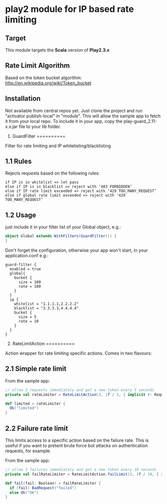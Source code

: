 play2 module for IP based rate limiting
==========

Target
----------

This module targets the __Scala__ version of __Play2.3.x__

Rate Limit Algorithm
----------
Based on the token bucket algorithm: http://en.wikipedia.org/wiki/Token_bucket


Installation
----------

Not available from central repos yet. Just clone the project and run "activator publish-local" in "module". 
This will allow the sample app to fetch it from your local repo. 
To include it in your app, copy the play-guard_2.11-x.x.jar file to your lib folder.

1. GuardFilter
==========

Filter for rate limiting and IP whitelisting/blacklisting

1.1 Rules
----------
Rejects requests based on the following rules:

```
if IP is in whitelist => let pass
else if IP is in blacklist => reject with ‘403 FORBIDDEN’
else if IP rate limit exceeded => reject with ‘429 TOO_MANY_REQUEST’
else if global rate limit exceeded => reject with ‘429 TOO_MANY_REQUEST’
```

1.2 Usage
----------
just include it in your filter list of your Global object, e.g.:

```scala
object Global extends WithFilters(GuardFilter()) {
}
```

Don't forget the configuration, otherwise your app won't start, in your application.conf e.g.:
```
guard-filter {
  enabled = true
  global{
    bucket {
      size = 100
      rate = 100
    }
  }
  ip {
    whitelist = "1.1.1.1,2.2.2.2"
    blacklist = "3.3.3.3,4.4.4.4"
    bucket {
      size = 5
      rate = 10
    }
  }
}
```

2. RateLimitAction
==========

Action wrapper for rate limiting specific actions. Comes in two flavours:

2.1 Simple rate limit
-------

From the sample app:

```scala
// allow 3 requests immediately and get a new token every 5 seconds
private val rateLimiter = RateLimitAction(3, 1f / 5, { implicit r: RequestHeader => BadRequest("rate exceeded")}, "test rate limit")

def limited = rateLimiter {
  Ok("limited")
}
```

2.2 Failure rate limit
-------

This limits access to a specific action based on the failure rate. This is useful if you want to pretent brute force bot attacks on authentication requests, for example.

From the sample app:

```scala
// allow 3 failures immediately and get a new token every 10 seconds
private val failRateLimiter = RateLimitAction.failLimit(3, 1f / 10, { implicit r: RequestHeader => BadRequest("fail rate exceeded")}, "test fail rate limit")

def fail(fail: Boolean) = failRateLimiter {
  if (fail) BadRequest("failed")
  else Ok("Ok")
}
```

